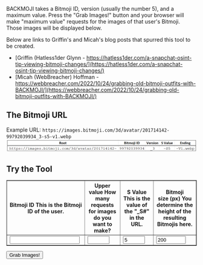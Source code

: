BACKMOJI takes a Bitmoji ID, version (usually the number 5), and a maximum value. Press the "Grab Images!" button and your browser will make "maximum value" requests for the images of that user's Bitmoji. Those images will be displayed below.

Below are links to Griffin's and Micah's blog posts that spurred this tool to be created.
- [Griffin (Hatless1der Glynn - https://hatless1der.com/a-snapchat-osint-tip-viewing-bitmoji-changes/](https://hatless1der.com/a-snapchat-osint-tip-viewing-bitmoji-changes/)
- [Micah (WebBreacher) Hoffman - https://webbreacher.com/2022/10/24/grabbing-old-bitmoji-outfits-with-BACKMOJI/](https://webbreacher.com/2022/10/24/grabbing-old-bitmoji-outfits-with-BACKMOJI/)

## The Bitmoji URL
Example URL: `https://images.bitmoji.com/3d/avatar/201714142-99792039934_3-s5-v1.webp`
![Bitmoji URL Broken down](/assets/images/url1.png)

## Try the Tool

<table border="1">
    <tr>
        <th class="tooltip">
            Bitmoji ID
            <span class="tooltiptext">This is the Bitmoji ID of the user.</span>
        </th>
        <th class="tooltip">
            Upper<br>value
            <span class="tooltiptext">How many requests for images do you want to make?</span>
        </th>
        <th class="tooltip">
            S Value
            <span class="tooltiptext">This is the value of the "_S#" in the URL.</span>
        </th>
        <th class="tooltip">
            Bitmoji<br>size (px)
            <span class="tooltiptext">You determine the height of the resulting Bitmojis here.</span>
        </th>
    </tr>
    <tr>
        <td><input type="text" id="bid"></td>
        <td><input type="text" id="upperVal" style="width: 50px;"></td>
        <td><input type="text" id="sValue" style="width: 50px;" value="5" ></td>
        <td><input type="text" id="avatarHeight" value="200" style="width: 70px;"></td>
    </tr>
</table>

<button type="button" onclick="getInputValue();">Grab Images!</button>

<div id="all"></div>

<script type="text/javascript" style="display: none;">
    function getInputValue(){
        // Selecting the input element and get its value
        var userID = document.getElementById("bid").value;
        var sValue = document.getElementById("sValue").value;
        var upperValue = document.getElementById("upperVal").value;

        // Set Image size
        var avatarHeight = document.getElementById('avatarHeight').value;
        if(avatarHeight && (avatarHeight > 10)) {
            currentAvatarHeight = avatarHeight;
        } else {
            currentAvatarHeight = "200";
        }

        var all = document.querySelector("#all");
            const queryString = window.location.search;

        function nextImg(i) {
            var container = document.createElement('div');
            container.classList.add("avatar");
            var img = document.createElement('img');
            img.height = currentAvatarHeight;
            var id  = userID+"_"+i+"-s"+sValue;
            img.src= "https://images.bitmoji.com/3d/avatar/201714142-" + id + "-v1.webp";
            container.appendChild(img);
            const textNode = document.createElement("br");
            container.appendChild(textNode);

            // Make the hyperlinked text below image
            const x = document.createElement("A");
            const t = document.createTextNode(id);
            x.setAttribute("href", img.src);
            x.setAttribute('target', '_blank');
            x.appendChild(t);
            container.appendChild(x);

            all.appendChild(container);
            console.log(i)
            if (i==upperValue) {
                return;
            } else {
                setTimeout(() => nextImg(i+1), 500);
            }
        }

        nextImg(0);
    }
</script>
